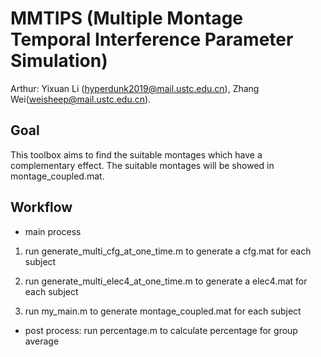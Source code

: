 # MMTIPS (Multiple Montage Temporal Interference Parameter Simulation)

Arthur: Yixuan Li (hyperdunk2019@mail.ustc.edu.cn), Zhang Wei(weisheep@mail.ustc.edu.cn).

## Goal

This toolbox aims to find the suitable montages which have a complementary effect. The suitable montages will be showed in montage_coupled.mat.

## Workflow

* main process

1. run generate_multi_cfg_at_one_time.m to generate a cfg.mat for each subject

2. run generate_multi_elec4_at_one_time.m to generate a elec4.mat for each subject

3. run my_main.m to generate montage_coupled.mat for each subject

* post process: run percentage.m to calculate percentage for group average

